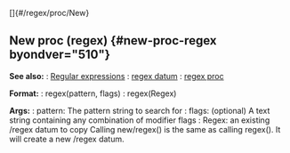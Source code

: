 []{#/regex/proc/New}
  ## New proc (regex) {#new-proc-regex byondver="510"}
  **See also:**
  :   [Regular expressions](ref/%7Bnotes%7D/regex)
  :   [regex datum](ref/regex)
  :   [regex proc](ref/proc/regex)
  <!-- -->
  **Format:**
  :   regex(pattern, flags)
  :   regex(Regex)
  <!-- -->
  **Args:**
  :   pattern: The pattern string to search for
  :   flags: (optional) A text string containing any combination of
      modifier flags
  :   Regex: an existing /regex datum to copy
  Calling new/regex() is the same as calling regex(). It will create a new
  /regex datum.